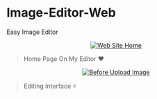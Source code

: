 # Image-Editor-Web
Easy Image Editor

<p align="center"> <a href="https://t.me/ImRishmika"><img src="https://telegra.ph/file/309f8082bde0a0999a9c7.png"alt="Web Site Home"/></a></p>

> Home Page On My Editor ❤

<p align="center"> <a href="https://t.me/ImRishmika"><img src="https://telegra.ph/file/22f8e74f5e6001795439f.png"alt="Before Upload Image"/></a></p>

> Editing Interface ⚡
